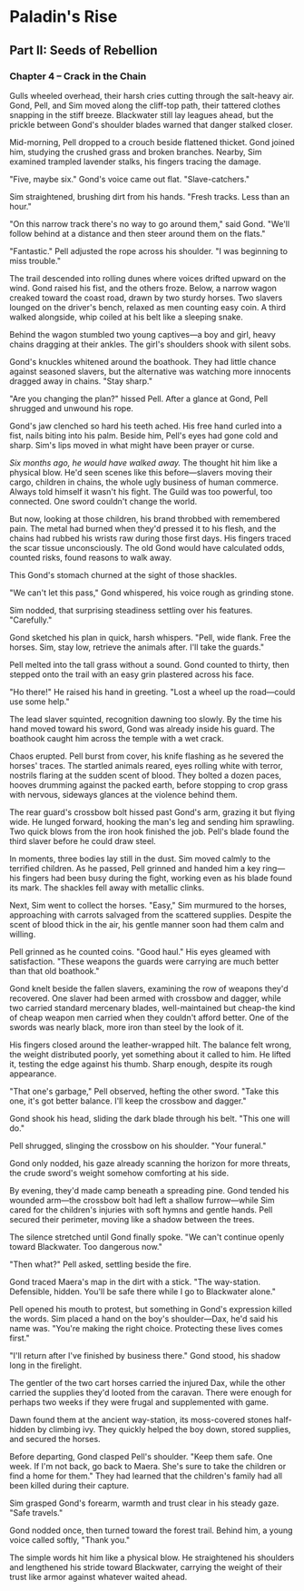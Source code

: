 # Paladin's Rise

## Part II: Seeds of Rebellion

### Chapter 4 – Crack in the Chain

Gulls wheeled overhead, their harsh cries cutting through the salt-heavy air. Gond, Pell, and Sim moved along the cliff-top path, their tattered clothes snapping in the stiff breeze. Blackwater still lay leagues ahead, but the prickle between Gond's shoulder blades warned that danger stalked closer.

Mid-morning, Pell dropped to a crouch beside flattened thicket. Gond joined him, studying the crushed grass and broken branches. Nearby, Sim examined trampled lavender stalks, his fingers tracing the damage.

"Five, maybe six." Gond's voice came out flat. "Slave-catchers."

Sim straightened, brushing dirt from his hands. "Fresh tracks. Less than an hour."

"On this narrow track there's no way to go around them," said Gond. "We'll follow behind at a distance and then steer around them on the flats."

"Fantastic." Pell adjusted the rope across his shoulder. "I was beginning to miss trouble."

The trail descended into rolling dunes where voices drifted upward on the wind. Gond raised his fist, and the others froze. Below, a narrow wagon creaked toward the coast road, drawn by two sturdy horses. Two slavers lounged on the driver's bench, relaxed as men counting easy coin. A third walked alongside, whip coiled at his belt like a sleeping snake.

Behind the wagon stumbled two young captives—a boy and girl, heavy chains dragging at their ankles. The girl's shoulders shook with silent sobs.

Gond's knuckles whitened around the boathook. They had little chance against seasoned slavers, but the alternative was watching more innocents dragged away in chains. "Stay sharp."

"Are you changing the plan?" hissed Pell. After a glance at Gond, Pell shrugged and unwound his rope.

Gond's jaw clenched so hard his teeth ached. His free hand curled into a fist, nails biting into his palm. Beside him, Pell's eyes had gone cold and sharp. Sim's lips moved in what might have been prayer or curse.

*Six months ago, he would have walked away.* The thought hit him like a physical blow. He'd seen scenes like this before—slavers moving their cargo, children in chains, the whole ugly business of human commerce. Always told himself it wasn't his fight. The Guild was too powerful, too connected. One sword couldn't change the world.

But now, looking at those children, his brand throbbed with remembered pain. The metal had burned when they'd pressed it to his flesh, and the chains had rubbed his wrists raw during those first days. His fingers traced the scar tissue unconsciously. The old Gond would have calculated odds, counted risks, found reasons to walk away.

This Gond's stomach churned at the sight of those shackles.

"We can't let this pass," Gond whispered, his voice rough as grinding stone.

Sim nodded, that surprising steadiness settling over his features. "Carefully."

Gond sketched his plan in quick, harsh whispers. "Pell, wide flank. Free the horses. Sim, stay low, retrieve the animals after. I'll take the guards."

Pell melted into the tall grass without a sound. Gond counted to thirty, then stepped onto the trail with an easy grin plastered across his face.

"Ho there!" He raised his hand in greeting. "Lost a wheel up the road—could use some help."

The lead slaver squinted, recognition dawning too slowly. By the time his hand moved toward his sword, Gond was already inside his guard. The boathook caught him across the temple with a wet crack.

Chaos erupted. Pell burst from cover, his knife flashing as he severed the horses' traces. The startled animals reared, eyes rolling white with terror, nostrils flaring at the sudden scent of blood. They bolted a dozen paces, hooves drumming against the packed earth, before stopping to crop grass with nervous, sideways glances at the violence behind them.

The rear guard's crossbow bolt hissed past Gond's arm, grazing it but flying wide. He lunged forward, hooking the man's leg and sending him sprawling. Two quick blows from the iron hook finished the job. Pell's blade found the third slaver before he could draw steel.

In moments, three bodies lay still in the dust. Sim moved calmly to the terrified children. As he passed, Pell grinned and handed him a key ring—his fingers had been busy during the fight, working even as his blade found its mark. The shackles fell away with metallic clinks.

Next, Sim went to collect the horses. "Easy," Sim murmured to the horses, approaching with carrots salvaged from the scattered supplies. Despite the scent of blood thick in the air, his gentle manner soon had them calm and willing.

Pell grinned as he counted coins. "Good haul." His eyes gleamed with satisfaction. "These weapons the guards were carrying are much better than that old boathook."

Gond knelt beside the fallen slavers, examining the row of weapons they'd recovered. One slaver had been armed with crossbow and dagger, while two carried standard mercenary blades, well-maintained but cheap-the kind of cheap weapon men carried when they couldn't afford better. One of the swords was nearly black, more iron than steel by the look of it.

His fingers closed around the leather-wrapped hilt. The balance felt wrong, the weight distributed poorly, yet something about it called to him. He lifted it, testing the edge against his thumb. Sharp enough, despite its rough appearance.

"That one's garbage," Pell observed, hefting the other sword. "Take this one, it's got better balance. I'll keep the crossbow and dagger."

Gond shook his head, sliding the dark blade through his belt. "This one will do."

Pell shrugged, slinging the crossbow on his shoulder. "Your funeral."

Gond only nodded, his gaze already scanning the horizon for more threats, the crude sword's weight somehow comforting at his side.

By evening, they'd made camp beneath a spreading pine. Gond tended his wounded arm—the crossbow bolt had left a shallow furrow—while Sim cared for the children's injuries with soft hymns and gentle hands. Pell secured their perimeter, moving like a shadow between the trees.

The silence stretched until Gond finally spoke. "We can't continue openly toward Blackwater. Too dangerous now."

"Then what?" Pell asked, settling beside the fire.

Gond traced Maera's map in the dirt with a stick. "The way-station. Defensible, hidden. You'll be safe there while I go to Blackwater alone."

Pell opened his mouth to protest, but something in Gond's expression killed the words. Sim placed a hand on the boy's shoulder—Dax, he'd said his name was. "You're making the right choice. Protecting these lives comes first."

"I'll return after I've finished by business there." Gond stood, his shadow long in the firelight.

The gentler of the two cart horses carried the injured Dax, while the other carried the supplies they'd looted from the caravan. There were enough for perhaps two weeks if they were frugal and supplemented with game.

Dawn found them at the ancient way-station, its moss-covered stones half-hidden by climbing ivy. They quickly helped the boy down, stored supplies, and secured the horses.

Before departing, Gond clasped Pell's shoulder. "Keep them safe. One week. If I'm not back, go back to Maera. She's sure to take the children or find a home for them." They had learned that the children's family had all been killed during their capture.

Sim grasped Gond's forearm, warmth and trust clear in his steady gaze. "Safe travels."

Gond nodded once, then turned toward the forest trail. Behind him, a young voice called softly, "Thank you."

The simple words hit him like a physical blow. He straightened his shoulders and lengthened his stride toward Blackwater, carrying the weight of their trust like armor against whatever waited ahead.

